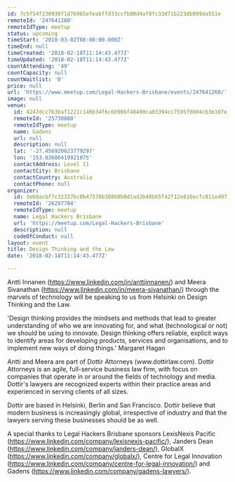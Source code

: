 ```yaml
---
id: 7c5f54f230930f1d76965efeabffd33ccfb80d4af8fc33d71b223db099da551e
remoteId: '247641260'
remoteIdType: meetup
status: upcoming
timeStart: '2018-03-02T08:00:00.000Z'
timeEnd: null
timeCreated: '2018-02-18T11:14:43.477Z'
timeUpdated: '2018-02-18T11:14:43.477Z'
countAttending: '49'
countCapacity: null
countWaitlist: '0'
price: null
url: 'https://www.meetup.com/Legal-Hackers-Brisbane/events/247641260/'
image: null
venue:
  id: 4247dcc7b3baf1221c146b34f6c6b90bf48490ca03394cc7595f0b04c63e107e
  remoteId: '25730880'
  remoteIdType: meetup
  name: Gadens
  url: null
  description: null
  lat: '-27.456920623779297'
  lon: '153.03680419921875'
  contactAddress: Level 11
  contactCity: Brisbane
  contactCountry: Australia
  contactPhone: null
organizer:
  id: 3e68acbf7c32337bc8b47576b30868b0d1ad2b48bb5f42f12e816ecfc811e497
  remoteId: '26297704'
  remoteIdType: meetup
  name: Legal Hackers Brisbane
  url: 'https://meetup.com/Legal-Hackers-Brisbane'
  description: null
  codeOfConduct: null
layout: event
title: Design Thinking and the Law
date: '2018-02-18T11:14:43.477Z'

---
```

<p>Antti Innanen (<a href="https://www.linkedin.com/in/anttiinnanen/" class="linkified">https://www.linkedin.com/in/anttiinnanen/</a>) and Meera Sivanathan (<a href="https://www.linkedin.com/in/meera-sivanathan/" class="linkified">https://www.linkedin.com/in/meera-sivanathan/</a>) through the marvels of technology will be speaking to us from Helsinki on Design Thinking and the Law.</p> <p>'Design thinking provides the mindsets and methods that lead to greater understanding of who we are innovating for, and what (technological or not) we should be using to innovate. Design thinking offers reliable, explicit ways to identify areas for developing products, services and organisations, and to implement new ways of doing things.' Margaret Hagan</p> <p>Antti and Meera are part of Dottir Attorneys (www.dottirlaw.com). Dottir Attorneys is an agile, full-service business law firm, with focus on companies that operate in or around the fields of technology and media. Dottir's lawyers are recognized experts within their practice areas and experienced in serving clients of all sizes.</p> <p>Dottir are based in Helsinki, Berlin and San Francisco. Dottir believe that modern business is increasingly global, irrespective of industry and that the lawyers serving these businesses should be as well.</p> <p>A special thanks to Legal Hackers Brisbane sponsors LexisNexis Pacific (<a href="https://www.linkedin.com/company/lexisnexis-pacific/" class="linkified">https://www.linkedin.com/company/lexisnexis-pacific/</a>), Janders Dean (<a href="https://www.linkedin.com/company/janders-dean/" class="linkified">https://www.linkedin.com/company/janders-dean/</a>), GlobalX (<a href="https://www.linkedin.com/company/globalx/" class="linkified">https://www.linkedin.com/company/globalx/</a>), Centre for Legal Innovation (<a href="https://www.linkedin.com/company/centre-for-legal-innovation/" class="linkified">https://www.linkedin.com/company/centre-for-legal-innovation/</a>) and Gadens (<a href="https://www.linkedin.com/company/gadens-lawyers/" class="linkified">https://www.linkedin.com/company/gadens-lawyers/</a>).</p>
